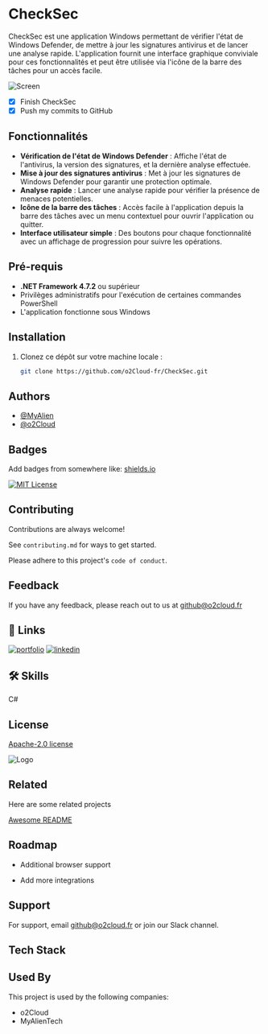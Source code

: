 # CheckSec

CheckSec est une application Windows permettant de vérifier l'état de Windows Defender, de mettre à jour les signatures antivirus et de lancer une analyse rapide. L'application fournit une interface graphique conviviale pour ces fonctionnalités et peut être utilisée via l'icône de la barre des tâches pour un accès facile.

![Screen](https://i.imgur.com/r77jRWj.png)

- [X] Finish CheckSec
- [X] Push my commits to GitHub

## Fonctionnalités

- **Vérification de l'état de Windows Defender** : Affiche l'état de l'antivirus, la version des signatures, et la dernière analyse effectuée.
- **Mise à jour des signatures antivirus** : Met à jour les signatures de Windows Defender pour garantir une protection optimale.
- **Analyse rapide** : Lancer une analyse rapide pour vérifier la présence de menaces potentielles.
- **Icône de la barre des tâches** : Accès facile à l'application depuis la barre des tâches avec un menu contextuel pour ouvrir l'application ou quitter.
- **Interface utilisateur simple** : Des boutons pour chaque fonctionnalité avec un affichage de progression pour suivre les opérations.

## Pré-requis

- **.NET Framework 4.7.2** ou supérieur
- Privilèges administratifs pour l'exécution de certaines commandes PowerShell
- L'application fonctionne sous Windows

## Installation

1. Clonez ce dépôt sur votre machine locale :

   ```bash
   git clone https://github.com/o2Cloud-fr/CheckSec.git

## Authors

- [@MyAlien](https://www.github.com/MyAlien)
- [@o2Cloud](https://www.github.com/o2Cloud-fr )

## Badges

Add badges from somewhere like: [shields.io](https://shields.io/)

[![MIT License](https://img.shields.io/badge/License-o2Cloud-yellow.svg)]()


## Contributing

Contributions are always welcome!

See `contributing.md` for ways to get started.

Please adhere to this project's `code of conduct`.


## Feedback

If you have any feedback, please reach out to us at github@o2cloud.fr


## 🔗 Links
[![portfolio](https://img.shields.io/badge/my_portfolio-000?style=for-the-badge&logo=ko-fi&logoColor=white)](https://vcard.o2cloud.fr/)
[![linkedin](https://img.shields.io/badge/linkedin-0A66C2?style=for-the-badge&logo=linkedin&logoColor=white)](https://www.linkedin.com/in/remi-simier-2b30142a1/)


## 🛠 Skills
C#


## License

[Apache-2.0 license](https://github.com/o2Cloud-fr/CheckSec/blob/main/LICENSE)


![Logo](https://o2cloud.fr/logo/o2Cloud.png)


## Related

Here are some related projects

[Awesome README](https://github.com/o2Cloud-fr/CheckSec/blob/main/README.md)

## Roadmap

- Additional browser support

- Add more integrations


## Support

For support, email github@o2cloud.fr or join our Slack channel.


## Tech Stack

## Used By

This project is used by the following companies:

- o2Cloud
- MyAlienTech

